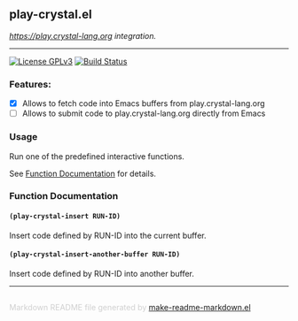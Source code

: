 ## play-crystal.el
*https://play.crystal-lang.org integration.*

---
[![License GPLv3](https://img.shields.io/badge/license-GPL_v3-green.svg)](http://www.gnu.org/licenses/gpl-3.0.html)
[![Build Status](https://travis-ci.org/veelenga/play-crystal.el.svg?branch=master)](https://travis-ci.org/veelenga/play-crystal.el)

### Features:

* [x] Allows to fetch code into Emacs buffers from play.crystal-lang.org
* [ ] Allows to submit code to play.crystal-lang.org directly from Emacs

### Usage

Run one of the predefined interactive functions.

See [Function Documentation](#function-documentation) for details.

### Function Documentation


#### `(play-crystal-insert RUN-ID)`

Insert code defined by RUN-ID into the current buffer.

#### `(play-crystal-insert-another-buffer RUN-ID)`

Insert code defined by RUN-ID into another buffer.

-----
<div style="padding-top:15px;color: #d0d0d0;">
Markdown README file generated by
<a href="https://github.com/mgalgs/make-readme-markdown">make-readme-markdown.el</a>
</div>
